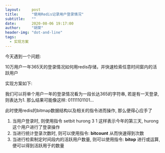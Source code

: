 ```yaml
---
layout:     post
title:      "使用Redis记录用户登录情况"
subtitle:   ""
date:       2020-08-06 19:17:00
author:     "胡荣"
header-img: "dot-and-line"
tags:
  - 实现方案
---
```


今天遇到一个问题:

10万用户一年365天的登录情况如何用redis存储，并快速检索任意时间窗内的活跃用户

实现方案如下:

我们可以将单个用户一年的登录情况看为一段长达365的字符串, 若是有一天登录, 则表达为1.
那么结果可能像这样: 01111101101...

此时使用redis的bitmap数据结构以及相关的指令进而操作, 那么便得心应手了

1. 当用户登录时, 则使用指令 setbit hurong 3 1 这样表示今年的第三天, hurong这个用户进行了登录操作
2. 当进行统计登录次数时, 则可以使用指令: __bitcount__ 从而快速得到次数
3. 当进行检索制定时间段内的活跃用户数量, 则可以使用指令: __bitop__ 进行或运算, 便可以得到活跃用于的数量
